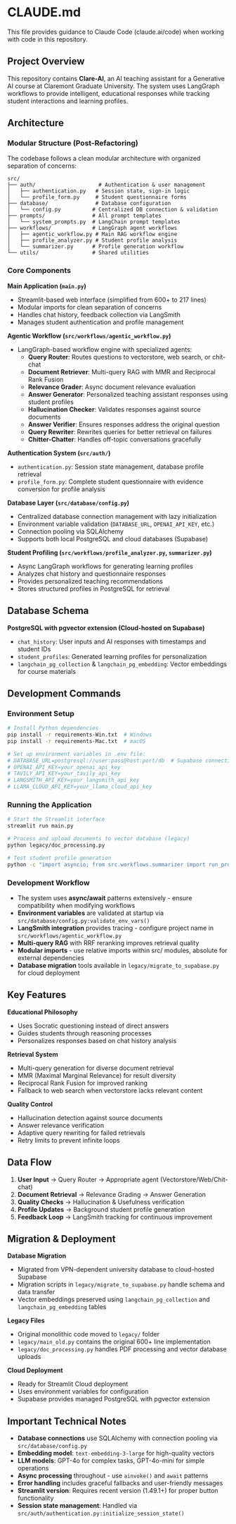 # CLAUDE.md

This file provides guidance to Claude Code (claude.ai/code) when working with code in this repository.

## Project Overview

This repository contains **Clare-AI**, an AI teaching assistant for a Generative AI course at Claremont Graduate University. The system uses LangGraph workflows to provide intelligent, educational responses while tracking student interactions and learning profiles.

## Architecture

### Modular Structure (Post-Refactoring)

The codebase follows a clean modular architecture with organized separation of concerns:

```
src/
├── auth/                    # Authentication & user management
│   ├── authentication.py   # Session state, sign-in logic
│   └── profile_form.py     # Student questionnaire forms
├── database/               # Database configuration
│   └── config.py          # Centralized DB connection & validation
├── prompts/               # All prompt templates
│   └── system_prompts.py  # LangChain prompt templates
├── workflows/             # LangGraph agent workflows
│   ├── agentic_workflow.py # Main RAG workflow engine
│   ├── profile_analyzer.py # Student profile analysis
│   └── summarizer.py      # Profile generation workflow
└── utils/                 # Shared utilities
```

### Core Components

**Main Application (`main.py`)**
- Streamlit-based web interface (simplified from 600+ to 217 lines)
- Modular imports for clean separation of concerns
- Handles chat history, feedback collection via LangSmith
- Manages student authentication and profile management

**Agentic Workflow (`src/workflows/agentic_workflow.py`)**
- LangGraph-based workflow engine with specialized agents:
  - **Query Router**: Routes questions to vectorstore, web search, or chit-chat
  - **Document Retriever**: Multi-query RAG with MMR and Reciprocal Rank Fusion
  - **Relevance Grader**: Async document relevance evaluation
  - **Answer Generator**: Personalized teaching assistant responses using student profiles
  - **Hallucination Checker**: Validates responses against source documents
  - **Answer Verifier**: Ensures responses address the original question
  - **Query Rewriter**: Rewrites queries for better retrieval on failures
  - **Chitter-Chatter**: Handles off-topic conversations gracefully

**Authentication System (`src/auth/`)**
- `authentication.py`: Session state management, database profile retrieval
- `profile_form.py`: Complete student questionnaire with evidence conversion for profile analysis

**Database Layer (`src/database/config.py`)**
- Centralized database connection management with lazy initialization
- Environment variable validation (`DATABASE_URL`, `OPENAI_API_KEY`, etc.)
- Connection pooling via SQLAlchemy
- Supports both local PostgreSQL and cloud databases (Supabase)

**Student Profiling (`src/workflows/profile_analyzer.py`, `summarizer.py`)**
- Async LangGraph workflows for generating learning profiles
- Analyzes chat history and questionnaire responses
- Provides personalized teaching recommendations
- Stores structured profiles in PostgreSQL for retrieval

## Database Schema

**PostgreSQL with pgvector extension (Cloud-hosted on Supabase)**
- `chat_history`: User inputs and AI responses with timestamps and student IDs
- `student_profiles`: Generated learning profiles for personalization
- `langchain_pg_collection` & `langchain_pg_embedding`: Vector embeddings for course materials

## Development Commands

### Environment Setup
```bash
# Install Python dependencies
pip install -r requirements-Win.txt  # Windows
pip install -r requirements-Mac.txt  # macOS

# Set up environment variables in .env file:
# DATABASE_URL=postgresql://user:pass@host:port/db  # Supabase connection string
# OPENAI_API_KEY=your_openai_api_key
# TAVILY_API_KEY=your_tavily_api_key
# LANGSMITH_API_KEY=your_langsmith_api_key
# LLAMA_CLOUD_API_KEY=your_llama_cloud_api_key
```

### Running the Application
```bash
# Start the Streamlit interface
streamlit run main.py

# Process and upload documents to vector database (legacy)
python legacy/doc_processing.py

# Test student profile generation
python -c "import asyncio; from src.workflows.summarizer import run_profile_analysis; asyncio.run(run_profile_analysis('test_student', 'test', []))"
```

### Development Workflow
- The system uses **async/await** patterns extensively - ensure compatibility when modifying workflows
- **Environment variables** are validated at startup via `src/database/config.py:validate_env_vars()`
- **LangSmith integration** provides tracing - configure project name in `src/workflows/agentic_workflow.py`
- **Multi-query RAG** with RRF reranking improves retrieval quality
- **Modular imports** - use relative imports within src/ modules, absolute for external dependencies
- **Database migration** tools available in `legacy/migrate_to_supabase.py` for cloud deployment

## Key Features

**Educational Philosophy**
- Uses Socratic questioning instead of direct answers
- Guides students through reasoning processes
- Personalizes responses based on chat history analysis

**Retrieval System**
- Multi-query generation for diverse document retrieval
- MMR (Maximal Marginal Relevance) for result diversity
- Reciprocal Rank Fusion for improved ranking
- Fallback to web search when vectorstore lacks relevant content

**Quality Control**
- Hallucination detection against source documents
- Answer relevance verification
- Adaptive query rewriting for failed retrievals
- Retry limits to prevent infinite loops

## Data Flow

1. **User Input** → Query Router → Appropriate agent (Vectorstore/Web/Chit-chat)
2. **Document Retrieval** → Relevance Grading → Answer Generation  
3. **Quality Checks** → Hallucination & Usefulness verification
4. **Profile Updates** → Background student profile generation
5. **Feedback Loop** → LangSmith tracking for continuous improvement

## Migration & Deployment

**Database Migration**
- Migrated from VPN-dependent university database to cloud-hosted Supabase
- Migration scripts in `legacy/migrate_to_supabase.py` handle schema and data transfer
- Vector embeddings preserved using `langchain_pg_collection` and `langchain_pg_embedding` tables

**Legacy Files**
- Original monolithic code moved to `legacy/` folder
- `legacy/main_old.py` contains the original 600+ line implementation
- `legacy/doc_processing.py` handles PDF processing and vector database uploads

**Cloud Deployment**
- Ready for Streamlit Cloud deployment
- Uses environment variables for configuration
- Supabase provides managed PostgreSQL with pgvector extension

## Important Technical Notes

- **Database connections** use SQLAlchemy with connection pooling via `src/database/config.py`
- **Embedding model**: `text-embedding-3-large` for high-quality vectors
- **LLM models**: GPT-4o for complex tasks, GPT-4o-mini for simple operations
- **Async processing** throughout - use `ainvoke()` and `await` patterns
- **Error handling** includes graceful fallbacks and user-friendly messages
- **Streamlit version**: Requires recent version (1.49.1+) for proper button functionality
- **Session state management**: Handled via `src/auth/authentication.py:initialize_session_state()`